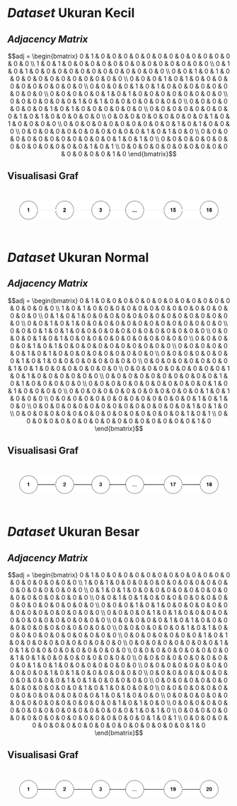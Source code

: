 # *Dataset* Ukuran Kecil
## *Adjacency Matrix*
$$adj = \begin{bmatrix}
0 & 1 & 0 & 0 & 0 & 0 & 0 & 0 & 0 & 0 & 0 & 0 & 0 & 0 & 0 & 0  \\
1 & 0 & 1 & 0 & 0 & 0 & 0 & 0 & 0 & 0 & 0 & 0 & 0 & 0 & 0 & 0  \\
0 & 1 & 0 & 1 & 0 & 0 & 0 & 0 & 0 & 0 & 0 & 0 & 0 & 0 & 0 & 0  \\
0 & 0 & 1 & 0 & 1 & 0 & 0 & 0 & 0 & 0 & 0 & 0 & 0 & 0 & 0 & 0  \\
0 & 0 & 0 & 1 & 0 & 1 & 0 & 0 & 0 & 0 & 0 & 0 & 0 & 0 & 0 & 0  \\
0 & 0 & 0 & 0 & 1 & 0 & 1 & 0 & 0 & 0 & 0 & 0 & 0 & 0 & 0 & 0  \\
0 & 0 & 0 & 0 & 0 & 1 & 0 & 1 & 0 & 0 & 0 & 0 & 0 & 0 & 0 & 0  \\
0 & 0 & 0 & 0 & 0 & 0 & 1 & 0 & 1 & 0 & 0 & 0 & 0 & 0 & 0 & 0  \\
0 & 0 & 0 & 0 & 0 & 0 & 0 & 1 & 0 & 1 & 0 & 0 & 0 & 0 & 0 & 0  \\
0 & 0 & 0 & 0 & 0 & 0 & 0 & 0 & 1 & 0 & 1 & 0 & 0 & 0 & 0 & 0  \\
0 & 0 & 0 & 0 & 0 & 0 & 0 & 0 & 0 & 1 & 0 & 1 & 0 & 0 & 0 & 0  \\
0 & 0 & 0 & 0 & 0 & 0 & 0 & 0 & 0 & 0 & 1 & 0 & 1 & 0 & 0 & 0  \\
0 & 0 & 0 & 0 & 0 & 0 & 0 & 0 & 0 & 0 & 0 & 1 & 0 & 1 & 0 & 0  \\
0 & 0 & 0 & 0 & 0 & 0 & 0 & 0 & 0 & 0 & 0 & 0 & 1 & 0 & 1 & 0  \\
0 & 0 & 0 & 0 & 0 & 0 & 0 & 0 & 0 & 0 & 0 & 0 & 0 & 1 & 0 & 1  \\
0 & 0 & 0 & 0 & 0 & 0 & 0 & 0 & 0 & 0 & 0 & 0 & 0 & 0 & 1 & 0
\end{bmatrix}$$

## Visualisasi Graf
<div style="text-align:center;padding:20pt"><img src="kecil.png" /></div>

# *Dataset* Ukuran Normal
## *Adjacency Matrix*
$$adj = \begin{bmatrix}
0 & 1 & 0 & 0 & 0 & 0 & 0 & 0 & 0 & 0 & 0 & 0 & 0 & 0 & 0 & 0 & 0 & 0  \\
1 & 0 & 1 & 0 & 0 & 0 & 0 & 0 & 0 & 0 & 0 & 0 & 0 & 0 & 0 & 0 & 0 & 0  \\
0 & 1 & 0 & 1 & 0 & 0 & 0 & 0 & 0 & 0 & 0 & 0 & 0 & 0 & 0 & 0 & 0 & 0  \\
0 & 0 & 1 & 0 & 1 & 0 & 0 & 0 & 0 & 0 & 0 & 0 & 0 & 0 & 0 & 0 & 0 & 0  \\
0 & 0 & 0 & 1 & 0 & 1 & 0 & 0 & 0 & 0 & 0 & 0 & 0 & 0 & 0 & 0 & 0 & 0  \\
0 & 0 & 0 & 0 & 1 & 0 & 1 & 0 & 0 & 0 & 0 & 0 & 0 & 0 & 0 & 0 & 0 & 0  \\
0 & 0 & 0 & 0 & 0 & 1 & 0 & 1 & 0 & 0 & 0 & 0 & 0 & 0 & 0 & 0 & 0 & 0  \\
0 & 0 & 0 & 0 & 0 & 0 & 1 & 0 & 1 & 0 & 0 & 0 & 0 & 0 & 0 & 0 & 0 & 0  \\
0 & 0 & 0 & 0 & 0 & 0 & 0 & 1 & 0 & 1 & 0 & 0 & 0 & 0 & 0 & 0 & 0 & 0  \\
0 & 0 & 0 & 0 & 0 & 0 & 0 & 0 & 1 & 0 & 1 & 0 & 0 & 0 & 0 & 0 & 0 & 0  \\
0 & 0 & 0 & 0 & 0 & 0 & 0 & 0 & 0 & 1 & 0 & 1 & 0 & 0 & 0 & 0 & 0 & 0  \\
0 & 0 & 0 & 0 & 0 & 0 & 0 & 0 & 0 & 0 & 1 & 0 & 1 & 0 & 0 & 0 & 0 & 0  \\
0 & 0 & 0 & 0 & 0 & 0 & 0 & 0 & 0 & 0 & 0 & 1 & 0 & 1 & 0 & 0 & 0 & 0  \\
0 & 0 & 0 & 0 & 0 & 0 & 0 & 0 & 0 & 0 & 0 & 0 & 1 & 0 & 1 & 0 & 0 & 0  \\
0 & 0 & 0 & 0 & 0 & 0 & 0 & 0 & 0 & 0 & 0 & 0 & 0 & 1 & 0 & 1 & 0 & 0  \\
0 & 0 & 0 & 0 & 0 & 0 & 0 & 0 & 0 & 0 & 0 & 0 & 0 & 0 & 1 & 0 & 1 & 0  \\
0 & 0 & 0 & 0 & 0 & 0 & 0 & 0 & 0 & 0 & 0 & 0 & 0 & 0 & 0 & 1 & 0 & 1  \\
0 & 0 & 0 & 0 & 0 & 0 & 0 & 0 & 0 & 0 & 0 & 0 & 0 & 0 & 0 & 0 & 1 & 0
\end{bmatrix}$$

## Visualisasi Graf
<div style="text-align:center;padding:20pt"><img src="normal.png" /></div>

# *Dataset* Ukuran Besar
## *Adjacency Matrix*
$$adj = \begin{bmatrix}
0 & 1 & 0 & 0 & 0 & 0 & 0 & 0 & 0 & 0 & 0 & 0 & 0 & 0 & 0 & 0 & 0 & 0 & 0 & 0  \\
1 & 0 & 1 & 0 & 0 & 0 & 0 & 0 & 0 & 0 & 0 & 0 & 0 & 0 & 0 & 0 & 0 & 0 & 0 & 0  \\
0 & 1 & 0 & 1 & 0 & 0 & 0 & 0 & 0 & 0 & 0 & 0 & 0 & 0 & 0 & 0 & 0 & 0 & 0 & 0  \\
0 & 0 & 1 & 0 & 1 & 0 & 0 & 0 & 0 & 0 & 0 & 0 & 0 & 0 & 0 & 0 & 0 & 0 & 0 & 0  \\
0 & 0 & 0 & 1 & 0 & 1 & 0 & 0 & 0 & 0 & 0 & 0 & 0 & 0 & 0 & 0 & 0 & 0 & 0 & 0  \\
0 & 0 & 0 & 0 & 1 & 0 & 1 & 0 & 0 & 0 & 0 & 0 & 0 & 0 & 0 & 0 & 0 & 0 & 0 & 0  \\
0 & 0 & 0 & 0 & 0 & 1 & 0 & 1 & 0 & 0 & 0 & 0 & 0 & 0 & 0 & 0 & 0 & 0 & 0 & 0  \\
0 & 0 & 0 & 0 & 0 & 0 & 1 & 0 & 1 & 0 & 0 & 0 & 0 & 0 & 0 & 0 & 0 & 0 & 0 & 0  \\
0 & 0 & 0 & 0 & 0 & 0 & 0 & 1 & 0 & 1 & 0 & 0 & 0 & 0 & 0 & 0 & 0 & 0 & 0 & 0  \\
0 & 0 & 0 & 0 & 0 & 0 & 0 & 0 & 1 & 0 & 1 & 0 & 0 & 0 & 0 & 0 & 0 & 0 & 0 & 0  \\
0 & 0 & 0 & 0 & 0 & 0 & 0 & 0 & 0 & 1 & 0 & 1 & 0 & 0 & 0 & 0 & 0 & 0 & 0 & 0  \\
0 & 0 & 0 & 0 & 0 & 0 & 0 & 0 & 0 & 0 & 1 & 0 & 1 & 0 & 0 & 0 & 0 & 0 & 0 & 0  \\
0 & 0 & 0 & 0 & 0 & 0 & 0 & 0 & 0 & 0 & 0 & 1 & 0 & 1 & 0 & 0 & 0 & 0 & 0 & 0  \\
0 & 0 & 0 & 0 & 0 & 0 & 0 & 0 & 0 & 0 & 0 & 0 & 1 & 0 & 1 & 0 & 0 & 0 & 0 & 0  \\
0 & 0 & 0 & 0 & 0 & 0 & 0 & 0 & 0 & 0 & 0 & 0 & 0 & 1 & 0 & 1 & 0 & 0 & 0 & 0  \\
0 & 0 & 0 & 0 & 0 & 0 & 0 & 0 & 0 & 0 & 0 & 0 & 0 & 0 & 1 & 0 & 1 & 0 & 0 & 0  \\
0 & 0 & 0 & 0 & 0 & 0 & 0 & 0 & 0 & 0 & 0 & 0 & 0 & 0 & 0 & 1 & 0 & 1 & 0 & 0  \\
0 & 0 & 0 & 0 & 0 & 0 & 0 & 0 & 0 & 0 & 0 & 0 & 0 & 0 & 0 & 0 & 1 & 0 & 1 & 0  \\
0 & 0 & 0 & 0 & 0 & 0 & 0 & 0 & 0 & 0 & 0 & 0 & 0 & 0 & 0 & 0 & 0 & 1 & 0 & 1  \\
0 & 0 & 0 & 0 & 0 & 0 & 0 & 0 & 0 & 0 & 0 & 0 & 0 & 0 & 0 & 0 & 0 & 0 & 1 & 0
\end{bmatrix}$$

## Visualisasi Graf
<div style="text-align:center;padding:20pt"><img src="besar.png" /></div>


